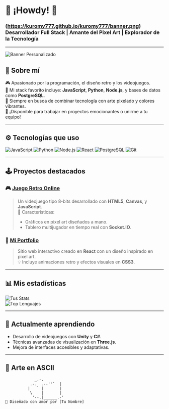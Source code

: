 # 👾 **¡Howdy!** 👾
### (https://kuromy777.github.io/kuromy777/banner.png) Desarrollador Full Stack | Amante del Pixel Art | Explorador de la Tecnología

---

![Banner Personalizado](https://kuromy777.github.io/kuromy777/banner.png)  


## 📝 **Sobre mí**
🎮 Apasionado por la programación, el diseño retro y los videojuegos.  
💜 Mi stack favorito incluye: **JavaScript**, **Python**, **Node.js**, y bases de datos como **PostgreSQL**.  
🎨 Siempre en busca de combinar tecnología con arte pixelado y colores vibrantes.  
🌟 ¡Disponible para trabajar en proyectos emocionantes o unirme a tu equipo!  

---

## ⚙️ **Tecnologías que uso**
![JavaScript](https://img.shields.io/badge/-JavaScript-F7DF1E?style=flat-square&logo=javascript&logoColor=black)
![Python](https://img.shields.io/badge/-Python-3776AB?style=flat-square&logo=python&logoColor=white)
![Node.js](https://img.shields.io/badge/-Node.js-339933?style=flat-square&logo=node.js&logoColor=white)
![React](https://img.shields.io/badge/-React-61DAFB?style=flat-square&logo=react&logoColor=black)
![PostgreSQL](https://img.shields.io/badge/-PostgreSQL-336791?style=flat-square&logo=postgresql&logoColor=white)
![Git](https://img.shields.io/badge/-Git-F05032?style=flat-square&logo=git&logoColor=white)

---

## 🕹️ **Proyectos destacados**
### 🎮 [**Juego Retro Online**](https://github.com/tu-repo)
> Un videojuego tipo 8-bits desarrollado con **HTML5**, **Canvas**, y **JavaScript**.  
> 🚀 Características:
> - Gráficos en pixel art diseñados a mano.
> - Tablero multijugador en tiempo real con **Socket.IO**.

### 🌌 [**Mi Portfolio**](https://github.com/tu-portfolio)
> Sitio web interactivo creado en **React** con un diseño inspirado en pixel art.  
> 💡 Incluye animaciones retro y efectos visuales en **CSS3**.  

---

## 📊 **Mis estadísticas**
![Tus Stats](https://github-readme-stats.vercel.app/api?username=tu-usuario&show_icons=true&theme=tokyonight)  
![Top Lenguajes](https://github-readme-stats.vercel.app/api/top-langs/?username=tu-usuario&layout=compact&theme=tokyonight)  

---

## 🌱 **Actualmente aprendiendo**
- Desarrollo de videojuegos con **Unity** y **C#**.  
- Técnicas avanzadas de visualización en **Three.js**.  
- Mejora de interfaces accesibles y adaptativas.

---

## 🎨 **Arte en ASCII**
```text
             _.-.
           .-.  .--''`  |
          |   ` |       |
           \    |       |
            '--.|______.-'
👾 Diseñado con amor por [Tu Nombre]
